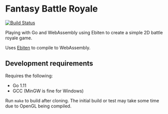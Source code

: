 # Fantasy Battle Royale

[![Build Status](https://travis-ci.org/Evertras/fbr.svg?branch=master)](https://travis-ci.org/Evertras/fbr)

Playing with Go and WebAssembly using Ebiten to create a simple 2D battle royale game.

Uses [Ebiten](https://github.com/hajimehoshi/ebiten) to compile to WebAssembly.

## Development requirements

Requires the following:

* Go 1.11
* GCC (MinGW is fine for Windows)

Run `make` to build after cloning.  The initial build or test may take some time due to OpenGL being compiled.
